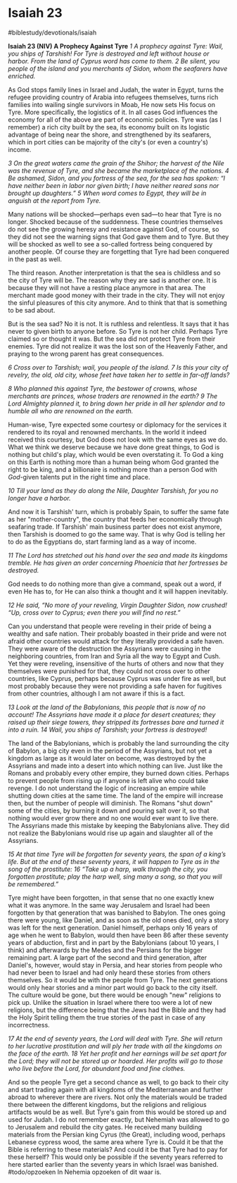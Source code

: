 # Isaiah 23
#biblestudy/devotionals/isaiah

**Isaiah 23 (NIV) A Prophecy Against Tyre**
*1 A prophecy against Tyre:*
*Wail, you ships of Tarshish!*
*For Tyre is destroyed*
*and left without house or harbor.*
*From the land of Cyprus*
*word has come to them.*
*2 Be silent, you people of the island*
*and you merchants of Sidon,*
*whom the seafarers have enriched.*

As God stops family lines in Israel and Judah, the water in Egypt, turns the refugee providing country of Arabia into refugees themselves, turns rich families into wailing single survivors in Moab, He now sets His focus on Tyre. More specifically, the logistics of it. In all cases God influences the economy for all of the above are part of economic policies. 
Tyre was (as I remember) a rich city built by the sea, its economy built on its logistic advantage of being near the shore, and strengthened by its seafarers, which in port cities can be majority of the city's (or even a country's) income.

*3 On the great waters*
*came the grain of the Shihor;*
*the harvest of the Nile was the revenue of Tyre,*
*and she became the marketplace of the nations.*
*4 Be ashamed, Sidon, and you fortress of the sea,*
*for the sea has spoken:*
*“I have neither been in labor nor given birth;*
*I have neither reared sons nor brought up daughters.”*
*5 When word comes to Egypt,*
*they will be in anguish at the report from Tyre.*

Many nations will be shocked—perhaps even sad—to hear that Tyre is no longer. Shocked because of the suddenness. These countries themselves do not see the growing heresy and resistance against God, of course, so they did not see the warning signs that God gave them and to Tyre. But they will be shocked as well to  see a so-called fortress being conquered by another people. Of course they are forgetting that Tyre had been conquered in the past as well. 

The third reason. Another interpretation is that the sea is childless and so the city of Tyre will be. 
The reason why they are sad is another one. It is because they will not have a resting place anymore in that area. The merchant made good money with their trade in the city. 
They will not enjoy the sinful pleasures of this city anymore. And to think that that is something to be sad about. 

But is the sea sad? No it is not. It is ruthless and relentless. It says that it has never to given birth to anyone before. So Tyre is not her child. Perhaps Tyre claimed so or thought it was. But the sea did not protect Tyre from their enemies. 
Tyre did not realize it was the lost son of the Heavenly Father, and praying to the wrong parent has great consequences. 

*6 Cross over to Tarshish;*
*wail, you people of the island.*
*7 Is this your city of revelry,*
*the old, old city,*
*whose feet have taken her*
*to settle in far-off lands?*



*8 Who planned this against Tyre,*
*the bestower of crowns,*
*whose merchants are princes,*
*whose traders are renowned in the earth?*
*9 The Lord Almighty planned it,*
*to bring down her pride in all her splendor*
*and to humble all who are renowned on the earth.*

Human-wise, Tyre expected some courtesy or diplomacy for the services it rendered to its royal and renowned merchants. In the world it indeed received this courtesy, but God does not look with the same eyes as we do. What we think we deserve because we have done great things, to God is nothing but child's play, which would be even overstating it. 
To God a king on this Earth is nothing more than a human being whom God granted the right to be king, and a billionaire is nothing more than a person God with *God*-given talents put in the right time and place.

*10 Till your land as they do along the Nile,*
*Daughter Tarshish,*
*for you no longer have a harbor.*

And now it is Tarshish' turn, which is probably Spain, to suffer the same fate as her "mother-country", the country that feeds her economically through seafaring trade. If Tarshish' main business parter does not exist anymore, then Tarshish is doomed to go the same way. That is why God is telling her to do as the Egyptians do, start farming land as a way of income. 

*11 The Lord has stretched out his hand over the sea*
*and made its kingdoms tremble.*
*He has given an order concerning Phoenicia*
*that her fortresses be destroyed.*

God needs to do nothing more than give a command, speak out a word, if even He has to, for He can also think a thought and it will happen inevitably. 

*12 He said, “No more of your reveling,*
*Virgin Daughter Sidon, now crushed!*
*“Up, cross over to Cyprus;*
*even there you will find no rest.”*

Can you understand that people were reveling in their pride of being a wealthy and safe nation. Their probably boasted in their pride and were not afraid other countries would attack for they literally provided a safe haven. 
They were aware of the destruction the Assyrians were causing in the neighboring countries, from Iran and Syria all the way to Egypt and Cush. Yet they were reveling, insensitive of the hurts of others and now that they themselves were punished for that, they could not cross over to other countries, like Cyprus, perhaps because Cyprus was under fire as well, but most probably because they were not providing a safe haven for fugitives from other countries, although I am not aware if this is a fact. 

*13 Look at the land of the Babylonians,*
*this people that is now of no account!*
*The Assyrians have made it*
*a place for desert creatures;*
*they raised up their siege towers,*
*they stripped its fortresses bare*
*and turned it into a ruin.*
*14 Wail, you ships of Tarshish;*
*your fortress is destroyed!*

The land of the Babylonians, which is probably the land surrounding the city of Babylon, a big city even in the period of the Assyrians, but not yet a kingdom as large as it would later on become, was destroyed by the Assyrians and made into a desert into which nothing can live. Just like the Romans and probably every other empire, they burned down cities. Perhaps to prevent people from rising up if anyone is left alive who could take revenge. 
I do not understand the logic of increasing an empire while shutting down cities at the same time. The land of the empire will increase then, but the number of people will diminish. The Romans "shut down" some of the cities, by burning it down and pouring salt over it, so that nothing would ever grow there and no one would ever want to live there. 
The Assyrians made this mistake by keeping the Babylonians alive. They did not realize the Babylonians would rise up again and slaughter all of the Assyrians. 

*15 At that time Tyre will be forgotten for seventy years, the span of a king’s life. But at the end of these seventy years, it will happen to Tyre as in the song of the prostitute:*
*16 “Take up a harp, walk through the city,*
*you forgotten prostitute;*
*play the harp well, sing many a song,*
*so that you will be remembered.”*

Tyre might have been forgotten, in that sense that no one exactly knew what it was anymore. In the same way Jerusalem and Israel had been forgotten by that generation that was banished to Babylon. The ones going there were young, like Daniel, and as soon as the old ones died, only a story was left for the next generation. 
Daniel himself, perhaps only 16 years of age when he went to Babylon, would then have been 86 after these seventy years of abduction, first and in part by the Babylonians (about 10 years, I think) and afterwards by the Medes and the Persians for the bigger remaining part. A large part of the second and third generation, after Daniel's, however, would stay in Persia, and hear stories from people who had never been to Israel and had only heard these stories from others themselves. 
So it would be with the people from Tyre. The next generations would only hear stories and a minor part would go back to the city itself. The culture would be gone, but there would be enough "new" religions to pick up. Unlike the situation in Israel where there too were a lot of new religions, but the difference being that the Jews had the Bible and they had the Holy Spirit telling them the true stories of the past in case of any incorrectness. 

*17 At the end of seventy years, the Lord will deal with Tyre. She will return to her lucrative prostitution and will ply her trade with all the kingdoms on the face of the earth. 18 Yet her profit and her earnings will be set apart for the Lord; they will not be stored up or hoarded. Her profits will go to those who live before the Lord, for abundant food and fine clothes.*

And so the people Tyre get a second chance as well, to go back to their city and start trading again with all kingdoms of the Mediterranean and further abroad to wherever there are rivers. Not only the materials would be traded there between the different kingdoms, but the religions and religious artifacts would be as well.
But Tyre's gain from this would be stored up and used for Judah. I do not remember exactly, but Nehemiah was allowed to go to Jerusalem and rebuild the city gates. He received many building materials from the Persian king Cyrus (the Great), including wood, perhaps Lebanese cypress wood, the same area where Tyre is. Could it be that the Bible is referring to these materials? And could it be that Tyre had to pay for these herself? 
This would only be possible if the seventy years referred to here started earlier than the seventy years in which Israel was banished. #todo/opzoeken  In Nehemia opzoeken of dit waar is. 
